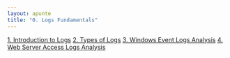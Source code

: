 ```yaml
---
layout: apunte
title: "0. Logs Fundamentals"
---
```


[1. Introduction to Logs](/apuntes/thm/0-pre-career/2-cyber-security-101/10-defensive-security/5-logs-fundamentals/1-introduction-to-logs/)
[2. Types of Logs](/apuntes/thm/0-pre-career/2-cyber-security-101/10-defensive-security/5-logs-fundamentals/2-types-of-logs/)
[3. Windows Event Logs Analysis](/apuntes/thm/0-pre-career/2-cyber-security-101/10-defensive-security/5-logs-fundamentals/3-windows-event-logs-analysis/)
[4. Web Server Access Logs Analysis](/apuntes/thm/0-pre-career/2-cyber-security-101/10-defensive-security/5-logs-fundamentals/4-web-server-access-logs-analysis/)
